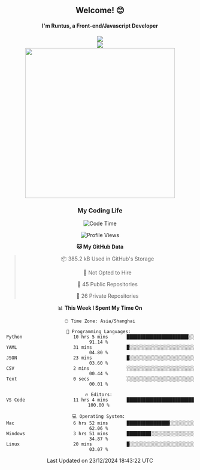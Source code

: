 

<div align="center">
    <div>    
        <h2>Welcome! 😊</h2>
        <h4> I'm Runtus, a Front-end/Javascript Developer</h4>
        <a href="https://github.com/antvis/g2">
            <img src="https://img.shields.io/endpoint?url=https://awards.antv.vision/runtus-g2-contributor.json" />
        </a>
    </div>
    <img style="width=100%" src="https://github.com/user-attachments/assets/96bbb592-d82f-4a25-bfe7-39362c279943"> </img>
</div>


<div align="center">
<img src="https://github-readme-stats.vercel.app/api?username=Runtus&show_icons=true&theme=tokyonight" width=400 />
</div>

<div align="center">
<h3>My Coding Life</h3>

<!--START_SECTION:waka-->
![Code Time](http://img.shields.io/badge/Code%20Time-369%20hrs%2048%20mins-blue)

![Profile Views](http://img.shields.io/badge/Profile%20Views-19-blue)

**🐱 My GitHub Data** 

> 📦 385.2 kB Used in GitHub's Storage 
 > 
> 🚫 Not Opted to Hire
 > 
> 📜 45 Public Repositories 
 > 
> 🔑 26 Private Repositories 
 > 
📊 **This Week I Spent My Time On** 

```text
🕑︎ Time Zone: Asia/Shanghai

💬 Programming Languages: 
Python                   10 hrs 5 mins       ███████████████████████░░   91.14 % 
YAML                     31 mins             █░░░░░░░░░░░░░░░░░░░░░░░░   04.80 % 
JSON                     23 mins             █░░░░░░░░░░░░░░░░░░░░░░░░   03.60 % 
CSV                      2 mins              ░░░░░░░░░░░░░░░░░░░░░░░░░   00.44 % 
Text                     0 secs              ░░░░░░░░░░░░░░░░░░░░░░░░░   00.01 % 

🔥 Editors: 
VS Code                  11 hrs 4 mins       █████████████████████████   100.00 % 

💻 Operating System: 
Mac                      6 hrs 52 mins       ████████████████░░░░░░░░░   62.06 % 
Windows                  3 hrs 51 mins       █████████░░░░░░░░░░░░░░░░   34.87 % 
Linux                    20 mins             █░░░░░░░░░░░░░░░░░░░░░░░░   03.07 % 
```


 Last Updated on 23/12/2024 18:43:22 UTC
<!--END_SECTION:waka-->
</div>
